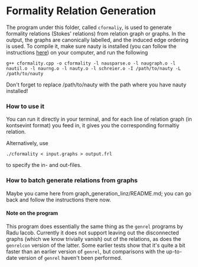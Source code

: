 # Formality Relation Generation

The program under this folder, called `cformaliy`, is used to generate formality relations (Stokes' relations) from relation graph or graphs. In the output, the graphs are canonically labelled, and the induced edge ordering is used. To compile it, make sure nauty is installed (you can follow the instructions [here](https://pallini.di.uniroma1.it/index.html)) on your computer, and run the following

	g++ cformality.cpp -o cformality -l nausparse.o -l naugraph.o -l nautil.o -l naurng.o -l nauty.o -l schreier.o -I /path/to/nauty -L /path/to/nauty

Don't forget to replace /path/to/nauty with the path where you have nauty installed!

### How to use it

You can run it directly in your terminal, and for each line of relation graph (in kontsevint format) you feed in, it gives you the corresponding formaltiy relation.

Alternatively, use

	./cformality < input.graphs > output.frl

to specify the in- and out-files.

### How to batch generate relations from graphs

Maybe you came here from graph_generation_linz/README.md; you can go back and follow the instructions there now.

#### Note on the program

This program does essentially the same thing as the `genrel` programs by Radu Iacob. Currently it does not support leaving out the disconnected graphs (which we know trivially vanish) out of the relations, as does the `genrelcon` version of the latter. Some earlier tests show that it's quite a bit faster than an earlier version of `genrel`, but comparisons with the up-to-date version of `genrel` haven't been performed.